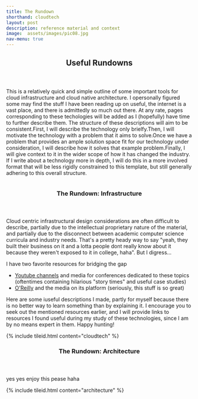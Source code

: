 ```yaml
---
title: The Rundown
shorthand: cloudtech
layout: post
description: reference material and context
image:  assets/images/pic08.jpg 
nav-menu: true
---
```







<!-- Main -->
<div id="main">



<!-- One -->
<section id="one">
	<div class="inner">
		<header class="major">
			<h2>Useful Rundowns</h2>
		</header>
		<p>This is a relatively quick and simple outline of some important tools for cloud infrastructure and cloud native architecture. I opersonally figured some may find the stuff I have been reading up on useful, the internet is a vast place, and there is admittedly so much out there. At any rate, pages corresponding to these techologies will be added as I (hopefully) have time to further describe them.  The structure of these descriptions will aim to be consistent.First, I will describe the technology only brielfy.Then, I will motivate the technology with a problem that it aims to solve.Once we have a problem that provides an ample solution space fit for our technology under consideration, I will describe how it solves that example problem.Finally, I will give context to it in the wider scope of how it has changed the industry. If I write about a technology more in depth, I will do this in a more involved format that will be less rigidly constrained to this template, but still generally adhering to this overall structure.</p>
	</div>
</section>
<!-- Two -->
	<section>
		<a href="generic.html" class="image">
			<img src="{{site.baseurl}}{% link assets/images/world-interconnected-network.png %}" alt="" data-position="center center" />
		</a>
		<div class="content">
			<div class="inner">
				<header class="major">
					<h3>The Rundown: Infrastructure</h3>
				</header>
				<p>Cloud centric infrastructural design considerations are often difficult to describe, partially due to the intellectual proprietary nature of the material, and partially due to the disconnect between academic computer science curricula and industry needs.  That's a pretty heady way to say "yeah, they built their business on it and a lotta people dont really know about it because they weren't exposed to it in college, haha". But I digress... </p>
				<p> I have two favorite resources for bridging the gap</p>
				<ul>
					<li><a  target="_blank"  href="youtube-resources.html"> Youtube channels</a> and media for conferences dedicated to these topics (oftentimes containing hilarious "story times" and useful case studies)</li>
					<li><a  target="_blank" href="https://learning.oreilly.com">O'Reilly</a> and the media on its platform (seriously, this stuff is so great)</li>
				</ul>
				<p>Here are some iuseful descriptions I made, partly for myself because there is no better way to learn something than by explaining it. I encourage you to seek out the mentioned resources earlier, and I will provide links to resources I found useful during my study of these technologies, since I am by no means expert in them. Happy hunting!</p>
			</div>
		</div>
{% include tileid.html content="cloudtech" %}
	</section>
<section>	
		<img src="{{site.baseurl}}{% link assets/images/world-interconnected-network.png %}" alt="" data-position="center center" />
		<div class="content">
			<div class="inner">
				<header class="major">
					<h3>The Rundown: Architecture</h3>
				</header>
				<p> yes yes enjoy this pease haha</p>
			</div>
		</div>
		{% include tileid.html content="architecture" %}
	</section>
</div>


